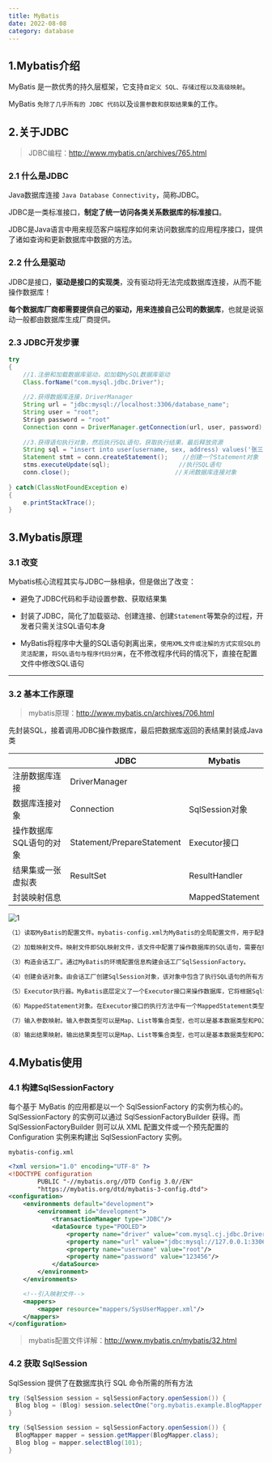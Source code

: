 ```yaml
---
title: MyBatis
date: 2022-08-08
category: database
---
```


## 1.Mybatis介绍

MyBatis 是一款优秀的持久层框架，它支持`自定义 SQL、存储过程以及高级映射`。

MyBatis `免除了几乎所有的 JDBC 代码`以及`设置参数和获取结果集`的工作。

## 2.关于JDBC

> JDBC编程：http://www.mybatis.cn/archives/765.html

### 2.1 什么是JDBC

Java数据库连接 `Java Database Connectivity`，简称JDBC。

JDBC是一类标准接口，**制定了统一访问各类关系数据库的标准接口**。

JDBC是Java语言中用来规范客户端程序如何来访问数据库的应用程序接口，提供了诸如查询和更新数据库中数据的方法。

### 2.2 什么是驱动

JDBC是接口，**驱动是接口的实现类**，没有驱动将无法完成数据库连接，从而不能操作数据库！

**每个数据库厂商都需要提供自己的驱动，用来连接自己公司的数据库**，也就是说驱动一般都由数据库生成厂商提供。

### 2.3 JDBC开发步骤

```java
try 
{
    //1.注册和加载数据库驱动，如加载MySQL数据库驱动
    Class.forName("com.mysql.jdbc.Driver");
    
    //2.获得数据库连接，DriverManager
    String url = "jdbc:mysql://localhost:3306/database_name";
    String user = "root";
    Strign password = "root"
    Connection conn = DriverManager.getConnection(url, user, password);
    
    //3.获得语句执行对象，然后执行SQL语句，获取执行结果，最后释放资源
    String sql = "insert into user(username, sex, address) values('张三','1','北京市')";
    Statement stmt = conn.createStatement();    //创建一个Statement对象
    stms.executeUpdate(sql);                   //执行SQL语句
    conn.close();                             //关闭数据库连接对象
    
} catch(ClassNotFoundException e) 
{
    e.printStackTrace();
}
```

## 3.Mybatis原理

### 3.1 改变

Mybatis核心流程其实与JDBC一脉相承，但是做出了改变：

* 避免了JDBC代码和手动设置参数、获取结果集

* 封装了JDBC，简化了加载驱动、创建连接、创建`Statement`等繁杂的过程，开发者只需关注SQL语句本身

* MyBatis将程序中大量的SQL语句剥离出来，`使用XML文件或注解的方式实现SQL的灵活配置`，`将SQL语句与程序代码分离`，在不修改程序代码的情况下，直接在配置文件中修改SQL语句

---

### 3.2 基本工作原理

> mybatis原理：http://www.mybatis.cn/archives/706.html

先封装SQL，接着调用JDBC操作数据库，最后把数据库返回的表结果封装成Java类

|                         | JDBC                       | Mybatis         |
| ----------------------- | -------------------------- | --------------- |
| 注册数据库连接          | DriverManager              |                 |
| 数据库连接对象          | Connection                 | SqlSession对象  |
| 操作数据库SQL语句的对象 | Statement/PrepareStatement | Executor接口    |
| 结果集或一张虚拟表      | ResultSet                  | ResultHandler   |
| 封装映射信息            |                            | MappedStatement |



![1](https://typora-imgbed-mrru.oss-cn-chengdu.aliyuncs.com/ruyb/202304181446542.png)

```txt
（1）读取MyBatis的配置文件。mybatis-config.xml为MyBatis的全局配置文件，用于配置数据库连接信息。

（2）加载映射文件。映射文件即SQL映射文件，该文件中配置了操作数据库的SQL语句，需要在MyBatis配置文件mybatis-config.xml中加载。mybatis-config.xml 文件可以加载多个映射文件，每个文件对应数据库中的一张表。

（3）构造会话工厂。通过MyBatis的环境配置信息构建会话工厂SqlSessionFactory。

（4）创建会话对象。由会话工厂创建SqlSession对象，该对象中包含了执行SQL语句的所有方法。

（5）Executor执行器。MyBatis底层定义了一个Executor接口来操作数据库，它将根据SqlSession传递的参数动态地生成需要执行的SQL语句，同时负责查询缓存的维护。

（6）MappedStatement对象。在Executor接口的执行方法中有一个MappedStatement类型的参数，该参数是对映射信息的封装，用于存储要映射的SQL语句的id、参数等信息。

（7）输入参数映射。输入参数类型可以是Map、List等集合类型，也可以是基本数据类型和POJO类型。输入参数映射过程类似于JDBC对preparedStatement对象设置参数的过程。

（8）输出结果映射。输出结果类型可以是Map、List等集合类型，也可以是基本数据类型和POJO类型。输出结果映射过程类似于JDBC对结果集的解析过程
```

## 4.Mybatis使用

### 4.1 构建SqlSessionFactory

每个基于 MyBatis 的应用都是以一个 SqlSessionFactory 的实例为核心的。SqlSessionFactory 的实例可以通过 SqlSessionFactoryBuilder 获得。而 SqlSessionFactoryBuilder 则可以从 XML 配置文件或一个预先配置的 Configuration 实例来构建出 SqlSessionFactory 实例。

`mybatis-config.xml`

```xml
<?xml version="1.0" encoding="UTF-8" ?>
<!DOCTYPE configuration
        PUBLIC "-//mybatis.org//DTD Config 3.0//EN"
        "https://mybatis.org/dtd/mybatis-3-config.dtd">
<configuration>
    <environments default="development">
        <environment id="development">
            <transactionManager type="JDBC"/>
            <dataSource type="POOLED">
                <property name="driver" value="com.mysql.cj.jdbc.Driver"/>
                <property name="url" value="jdbc:mysql://127.0.0.1:3306/mybatis_study"/>
                <property name="username" value="root"/>
                <property name="password" value="123456"/>
            </dataSource>
        </environment>
    </environments>

    <!--引入映射文件-->
    <mappers>
        <mapper resource="mappers/SysUserMapper.xml"/>
    </mappers>
</configuration>
```

> mybatis配置文件详解：http://www.mybatis.cn/mybatis/32.html

### 4.2 获取 SqlSession

SqlSession 提供了在数据库执行 SQL 命令所需的所有方法

```java
try (SqlSession session = sqlSessionFactory.openSession()) {
  Blog blog = (Blog) session.selectOne("org.mybatis.example.BlogMapper.selectBlog", 101);
}
```



```java
try (SqlSession session = sqlSessionFactory.openSession()) {
  BlogMapper mapper = session.getMapper(BlogMapper.class);
  Blog blog = mapper.selectBlog(101);
}
```





